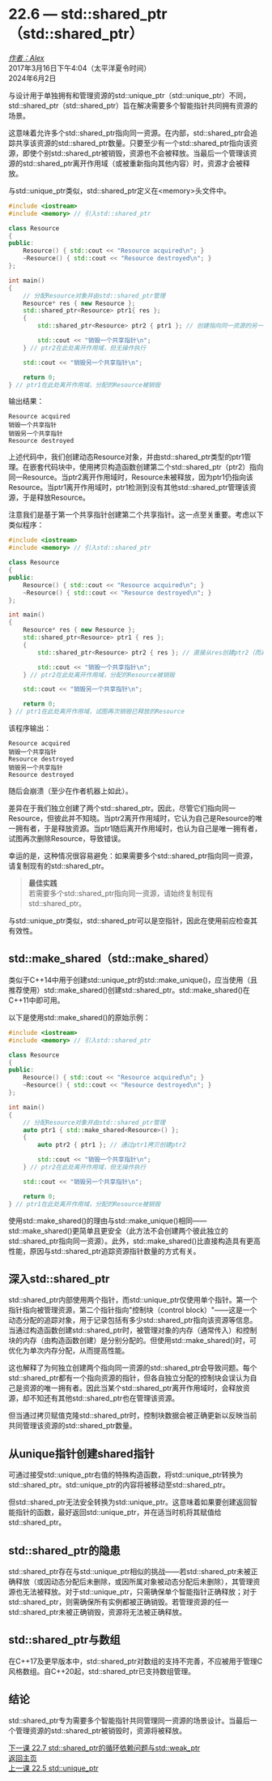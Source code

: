 22.6 — std::shared_ptr（std::shared_ptr）  
================================================

[*作者：Alex*](https://www.learncpp.com/author/Alex/ "查看 Alex 的所有文章")  
2017年3月16日下午4:04（太平洋夏令时间）  
2024年6月2日

与设计用于单独拥有和管理资源的std::unique_ptr（std::unique_ptr）不同，std::shared_ptr（std::shared_ptr）旨在解决需要多个智能指针共同拥有资源的场景。


这意味着允许多个std::shared_ptr指向同一资源。在内部，std::shared_ptr会追踪共享该资源的std::shared_ptr数量。只要至少有一个std::shared_ptr指向该资源，即使个别std::shared_ptr被销毁，资源也不会被释放。当最后一个管理该资源的std::shared_ptr离开作用域（或被重新指向其他内容）时，资源才会被释放。


与std::unique_ptr类似，std::shared_ptr定义在\<memory\>头文件中。


```cpp
#include <iostream>
#include <memory> // 引入std::shared_ptr

class Resource
{
public:
	Resource() { std::cout << "Resource acquired\n"; }
	~Resource() { std::cout << "Resource destroyed\n"; }
};

int main()
{
	// 分配Resource对象并由std::shared_ptr管理
	Resource* res { new Resource };
	std::shared_ptr<Resource> ptr1{ res };
	{
		std::shared_ptr<Resource> ptr2 { ptr1 }; // 创建指向同一资源的另一个std::shared_ptr

		std::cout << "销毁一个共享指针\n";
	} // ptr2在此处离开作用域，但无操作执行

	std::cout << "销毁另一个共享指针\n";

	return 0;
} // ptr1在此处离开作用域，分配的Resource被销毁
```

输出结果：

```
Resource acquired
销毁一个共享指针
销毁另一个共享指针
Resource destroyed
```

上述代码中，我们创建动态Resource对象，并由std::shared_ptr类型的ptr1管理。在嵌套代码块中，使用拷贝构造函数创建第二个std::shared_ptr（ptr2）指向同一Resource。当ptr2离开作用域时，Resource未被释放，因为ptr1仍指向该Resource。当ptr1离开作用域时，ptr1检测到没有其他std::shared_ptr管理该资源，于是释放Resource。


注意我们是基于第一个共享指针创建第二个共享指针。这一点至关重要。考虑以下类似程序：


```cpp
#include <iostream>
#include <memory> // 引入std::shared_ptr

class Resource
{
public:
	Resource() { std::cout << "Resource acquired\n"; }
	~Resource() { std::cout << "Resource destroyed\n"; }
};

int main()
{
	Resource* res { new Resource };
	std::shared_ptr<Resource> ptr1 { res };
	{
		std::shared_ptr<Resource> ptr2 { res }; // 直接从res创建ptr2（而非通过ptr1）

		std::cout << "销毁一个共享指针\n";
	} // ptr2在此处离开作用域，分配的Resource被销毁

	std::cout << "销毁另一个共享指针\n";

	return 0;
} // ptr1在此处离开作用域，试图再次销毁已释放的Resource
```

该程序输出：

```
Resource acquired
销毁一个共享指针
Resource destroyed
销毁另一个共享指针
Resource destroyed
```

随后会崩溃（至少在作者机器上如此）。


差异在于我们独立创建了两个std::shared_ptr。因此，尽管它们指向同一Resource，但彼此并不知晓。当ptr2离开作用域时，它认为自己是Resource的唯一拥有者，于是释放资源。当ptr1随后离开作用域时，也认为自己是唯一拥有者，试图再次删除Resource，导致错误。


幸运的是，这种情况很容易避免：如果需要多个std::shared_ptr指向同一资源，请复制现有的std::shared_ptr。


> **最佳实践**  
> 若需要多个std::shared_ptr指向同一资源，请始终复制现有std::shared_ptr。


与std::unique_ptr类似，std::shared_ptr可以是空指针，因此在使用前应检查其有效性。


std::make_shared（std::make_shared）  
----------------  

类似于C++14中用于创建std::unique_ptr的std::make_unique()，应当使用（且推荐使用）std::make_shared()创建std::shared_ptr。std::make_shared()在C++11中即可用。


以下是使用std::make_shared()的原始示例：


```cpp
#include <iostream>
#include <memory> // 引入std::shared_ptr

class Resource
{
public:
	Resource() { std::cout << "Resource acquired\n"; }
	~Resource() { std::cout << "Resource destroyed\n"; }
};

int main()
{
	// 分配Resource对象并由std::shared_ptr管理
	auto ptr1 { std::make_shared<Resource>() };
	{
		auto ptr2 { ptr1 }; // 通过ptr1拷贝创建ptr2

		std::cout << "销毁一个共享指针\n";
	} // ptr2在此处离开作用域，但无操作执行

	std::cout << "销毁另一个共享指针\n";

	return 0;
} // ptr1在此处离开作用域，分配的Resource被销毁
```

使用std::make_shared()的理由与std::make_unique()相同——std::make_shared()更简单且更安全（此方法不会创建两个彼此独立的std::shared_ptr指向同一资源）。此外，std::make_shared()比直接构造具有更高性能，原因与std::shared_ptr追踪资源指针数量的方式有关。


深入std::shared_ptr  
----------------  

std::shared_ptr内部使用两个指针，而std::unique_ptr仅使用单个指针。第一个指针指向被管理资源，第二个指针指向"控制块（control block）"——这是一个动态分配的追踪对象，用于记录包括有多少std::shared_ptr指向该资源等信息。当通过构造函数创建std::shared_ptr时，被管理对象的内存（通常传入）和控制块的内存（由构造函数创建）是分别分配的。但使用std::make_shared()时，可优化为单次内存分配，从而提高性能。


这也解释了为何独立创建两个指向同一资源的std::shared_ptr会导致问题。每个std::shared_ptr都有一个指向资源的指针，但各自独立分配的控制块会误认为自己是资源的唯一拥有者。因此当某个std::shared_ptr离开作用域时，会释放资源，却不知还有其他std::shared_ptr也在管理该资源。


但当通过拷贝赋值克隆std::shared_ptr时，控制块数据会被正确更新以反映当前共同管理该资源的std::shared_ptr数量。


 
从unique指针创建shared指针  
----------------  

可通过接受std::unique_ptr右值的特殊构造函数，将std::unique_ptr转换为std::shared_ptr。std::unique_ptr的内容将被移动至std::shared_ptr。


但std::shared_ptr无法安全转换为std::unique_ptr。这意味着如果要创建返回智能指针的函数，最好返回std::unique_ptr，并在适当时机将其赋值给std::shared_ptr。


std::shared_ptr的隐患  
----------------  

std::shared_ptr存在与std::unique_ptr相似的挑战——若std::shared_ptr未被正确释放（或因动态分配后未删除，或因所属对象被动态分配后未删除），其管理资源也无法被释放。对于std::unique_ptr，只需确保单个智能指针正确释放；对于std::shared_ptr，则需确保所有实例都被正确销毁。若管理资源的任一std::shared_ptr未被正确销毁，资源将无法被正确释放。


std::shared_ptr与数组  
----------------  

在C++17及更早版本中，std::shared_ptr对数组的支持不完善，不应被用于管理C风格数组。自C++20起，std::shared_ptr已支持数组管理。


 
结论  
----------------  

std::shared_ptr专为需要多个智能指针共同管理同一资源的场景设计。当最后一个管理资源的std::shared_ptr被销毁时，资源将被释放。


[下一课 22.7 std::shared_ptr的循环依赖问题与std::weak_ptr](Chapter-22/lesson22.7-circular-dependency-issues-with-stdshared_ptr-and-stdweak_ptr.md)  
[返回主页](/)  
[上一课 22.5 std::unique_ptr](Chapter-22/lesson22.5-stdunique_ptr.md)